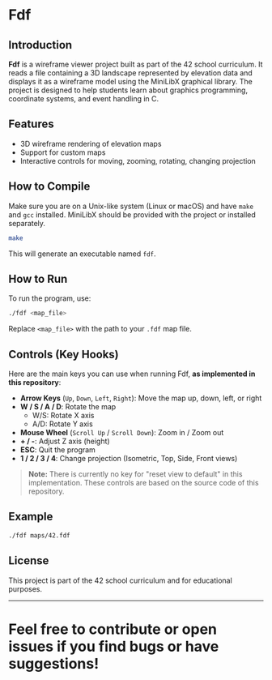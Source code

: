 # Fdf

## Introduction

**Fdf** is a wireframe viewer project built as part of the 42 school curriculum. It reads a file containing a 3D landscape represented by elevation data and displays it as a wireframe model using the MiniLibX graphical library. The project is designed to help students learn about graphics programming, coordinate systems, and event handling in C.

## Features

- 3D wireframe rendering of elevation maps
- Support for custom maps
- Interactive controls for moving, zooming, rotating, changing projection

## How to Compile

Make sure you are on a Unix-like system (Linux or macOS) and have `make` and `gcc` installed. MiniLibX should be provided with the project or installed separately.

```sh
make
```

This will generate an executable named `fdf`.

## How to Run

To run the program, use:

```sh
./fdf <map_file>
```

Replace `<map_file>` with the path to your `.fdf` map file.

## Controls (Key Hooks)

Here are the main keys you can use when running Fdf, **as implemented in this repository**:

- **Arrow Keys** (`Up`, `Down`, `Left`, `Right`): Move the map up, down, left, or right
- **W / S / A / D**: Rotate the map
    - W/S: Rotate X axis
    - A/D: Rotate Y axis
- **Mouse Wheel** (`Scroll Up` / `Scroll Down`): Zoom in / Zoom out
- **+ / -**: Adjust Z axis (height)
- **ESC**: Quit the program
- **1 / 2 / 3 / 4**: Change projection (Isometric, Top, Side, Front views)

> **Note:** There is currently no key for "reset view to default" in this implementation.
> These controls are based on the source code of this repository.

## Example

```sh
./fdf maps/42.fdf
```

## License

This project is part of the 42 school curriculum and for educational purposes.

---

# Feel free to contribute or open issues if you find bugs or have suggestions!